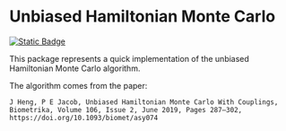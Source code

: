 # Unbiased Hamiltonian Monte Carlo

[![Static Badge](https://img.shields.io/badge/Documentation-black)](https://www.helmuthnaumer.com/HMC_unbiased)


This package represents a quick implementation of the unbiased Hamiltonian Monte Carlo algorithm.


The algorithm comes from the paper:

    J Heng, P E Jacob, Unbiased Hamiltonian Monte Carlo With Couplings, 
    Biometrika, Volume 106, Issue 2, June 2019, Pages 287–302, 
    https://doi.org/10.1093/biomet/asy074